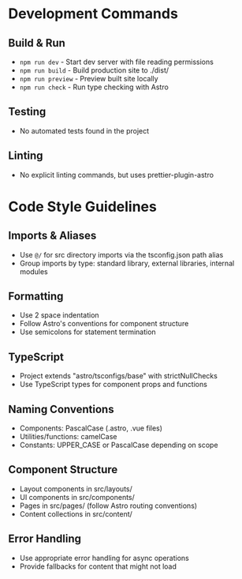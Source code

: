 # Development Commands

## Build & Run
- `npm run dev` - Start dev server with file reading permissions
- `npm run build` - Build production site to ./dist/
- `npm run preview` - Preview built site locally
- `npm run check` - Run type checking with Astro

## Testing
- No automated tests found in the project

## Linting
- No explicit linting commands, but uses prettier-plugin-astro

# Code Style Guidelines

## Imports & Aliases
- Use `@/` for src directory imports via the tsconfig.json path alias
- Group imports by type: standard library, external libraries, internal modules

## Formatting
- Use 2 space indentation
- Follow Astro's conventions for component structure
- Use semicolons for statement termination

## TypeScript
- Project extends "astro/tsconfigs/base" with strictNullChecks
- Use TypeScript types for component props and functions

## Naming Conventions
- Components: PascalCase (.astro, .vue files)
- Utilities/functions: camelCase
- Constants: UPPER_CASE or PascalCase depending on scope

## Component Structure
- Layout components in src/layouts/
- UI components in src/components/
- Pages in src/pages/ (follow Astro routing conventions)
- Content collections in src/content/

## Error Handling
- Use appropriate error handling for async operations
- Provide fallbacks for content that might not load
